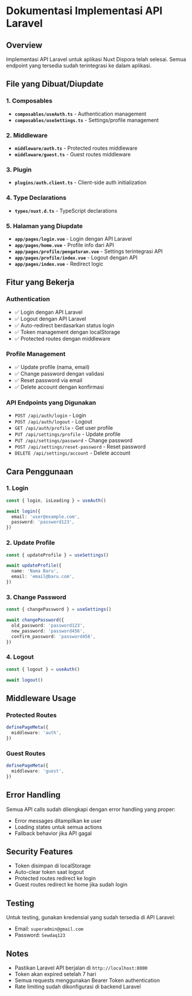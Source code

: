 # Dokumentasi Implementasi API Laravel

## Overview

Implementasi API Laravel untuk aplikasi Nuxt Dispora telah selesai. Semua endpoint yang tersedia sudah terintegrasi ke dalam aplikasi.

## File yang Dibuat/Diupdate

### 1. Composables

- **`composables/useAuth.ts`** - Authentication management
- **`composables/useSettings.ts`** - Settings/profile management

### 2. Middleware

- **`middleware/auth.ts`** - Protected routes middleware
- **`middleware/guest.ts`** - Guest routes middleware

### 3. Plugin

- **`plugins/auth.client.ts`** - Client-side auth initialization

### 4. Type Declarations

- **`types/nuxt.d.ts`** - TypeScript declarations

### 5. Halaman yang Diupdate

- **`app/pages/login.vue`** - Login dengan API Laravel
- **`app/pages/home.vue`** - Profile info dari API
- **`app/pages/profile/pengaturan.vue`** - Settings terintegrasi API
- **`app/pages/profile/index.vue`** - Logout dengan API
- **`app/pages/index.vue`** - Redirect logic

## Fitur yang Bekerja

### Authentication

- ✅ Login dengan API Laravel
- ✅ Logout dengan API Laravel
- ✅ Auto-redirect berdasarkan status login
- ✅ Token management dengan localStorage
- ✅ Protected routes dengan middleware

### Profile Management

- ✅ Update profile (nama, email)
- ✅ Change password dengan validasi
- ✅ Reset password via email
- ✅ Delete account dengan konfirmasi

### API Endpoints yang Digunakan

- `POST /api/auth/login` - Login
- `POST /api/auth/logout` - Logout
- `GET /api/auth/profile` - Get user profile
- `PUT /api/settings/profile` - Update profile
- `PUT /api/settings/password` - Change password
- `POST /api/settings/reset-password` - Reset password
- `DELETE /api/settings/account` - Delete account

## Cara Penggunaan

### 1. Login

```typescript
const { login, isLoading } = useAuth()

await login({
  email: 'user@example.com',
  password: 'password123',
})
```

### 2. Update Profile

```typescript
const { updateProfile } = useSettings()

await updateProfile({
  name: 'Nama Baru',
  email: 'email@baru.com',
})
```

### 3. Change Password

```typescript
const { changePassword } = useSettings()

await changePassword({
  old_password: 'password123',
  new_password: 'password456',
  confirm_password: 'password456',
})
```

### 4. Logout

```typescript
const { logout } = useAuth()

await logout()
```

## Middleware Usage

### Protected Routes

```typescript
definePageMeta({
  middleware: 'auth',
})
```

### Guest Routes

```typescript
definePageMeta({
  middleware: 'guest',
})
```

## Error Handling

Semua API calls sudah dilengkapi dengan error handling yang proper:

- Error messages ditampilkan ke user
- Loading states untuk semua actions
- Fallback behavior jika API gagal

## Security Features

- Token disimpan di localStorage
- Auto-clear token saat logout
- Protected routes redirect ke login
- Guest routes redirect ke home jika sudah login

## Testing

Untuk testing, gunakan kredensial yang sudah tersedia di API Laravel:

- Email: `superadmin@gmail.com`
- Password: `Sewdaq123`

## Notes

- Pastikan Laravel API berjalan di `http://localhost:8000`
- Token akan expired setelah 7 hari
- Semua requests menggunakan Bearer Token authentication
- Rate limiting sudah dikonfigurasi di backend Laravel
